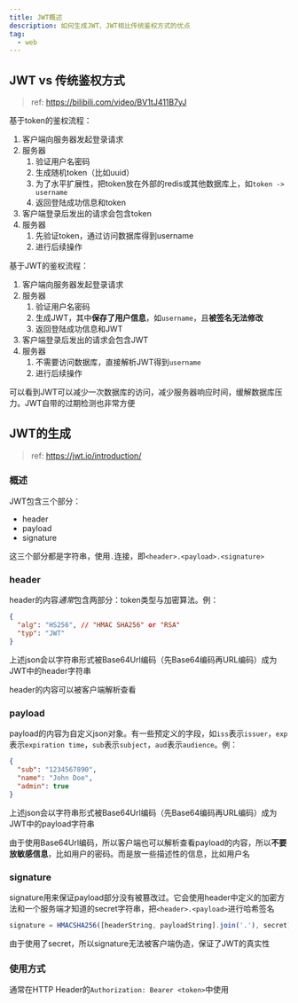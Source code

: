 ```yaml
---
title: JWT概述
description: 如何生成JWT、JWT相比传统鉴权方式的优点
tag:
  - web
---
```


## JWT vs 传统鉴权方式

> ref: https://bilibili.com/video/BV1tJ411B7yJ

基于token的鉴权流程：

1. 客户端向服务器发起登录请求
2. 服务器
   1. 验证用户名密码
   2. 生成随机token（比如uuid）
   3. 为了水平扩展性，把token放在外部的redis或其他数据库上，如`token -> username`
   4. 返回登陆成功信息和token
3. 客户端登录后发出的请求会包含token
4. 服务器
   1. 先验证token，通过访问数据库得到username
   2. 进行后续操作

基于JWT的鉴权流程：

1. 客户端向服务器发起登录请求
2. 服务器
   1. 验证用户名密码
   2. 生成JWT，其中**保存了用户信息**，如`username`，且**被签名无法修改**
   3. 返回登陆成功信息和JWT
3. 客户端登录后发出的请求会包含JWT
4. 服务器
   1. 不需要访问数据库，直接解析JWT得到`username`
   2. 进行后续操作

可以看到JWT可以减少一次数据库的访问，减少服务器响应时间，缓解数据库压力。JWT自带的过期检测也非常方便

## JWT的生成

> ref: https://jwt.io/introduction/

### 概述

JWT包含三个部分：

- header
- payload
- signature

这三个部分都是字符串，使用`.`连接，即`<header>.<payload>.<signature>`

### header

header的内容*通常*包含两部分：token类型与加密算法。例：

```json
{
  "alg": "HS256", // "HMAC SHA256" or "RSA"
  "typ": "JWT"
}
```

上述json会以字符串形式被Base64Url编码（先Base64编码再URL编码）成为JWT中的header字符串

header的内容可以被客户端解析查看

### payload

payload的内容为自定义json对象。有一些预定义的字段，如`iss`表示`issuer`，`exp`表示`expiration time`，`sub`表示`subject`，`aud`表示`audience`。例：

```json
{
  "sub": "1234567890",
  "name": "John Doe",
  "admin": true
}
```

上述json会以字符串形式被Base64Url编码（先Base64编码再URL编码）成为JWT中的payload字符串

由于使用Base64Url编码，所以客户端也可以解析查看payload的内容，所以**不要放敏感信息**，比如用户的密码。而是放一些描述性的信息，比如用户名

### signature

signature用来保证payload部分没有被篡改过。它会使用header中定义的加密方法和一个服务端才知道的secret字符串，把`<header>.<payload>`进行哈希签名

```js
signature = HMACSHA256([headerString, payloadString].join('.'), secret)
```

由于使用了secret，所以signature无法被客户端伪造，保证了JWT的真实性

### 使用方式

通常在HTTP Header的`Authorization: Bearer <token>`中使用


